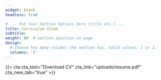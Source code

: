 ```yaml
---
widget: blank
headless: true

# ... Put Your Section Options Here (title etc.) ...
title: Curriculum Vitae
subtitle:  
weight: 80  # section position on page
design:
  # Choose how many columns the section has. Valid values: 1 or 2.
  columns: '2'
---
```

{{< cta cta_text="Download CV" cta_link="uploads/resume.pdf" cta_new_tab="true" >}} 
<a
  href="https://www.dropbox.com/s/62ekbnat7ovu1sw/resume.pdf?dl=0"
  class="dropbox-embed"
  data-height="720px"
  data-width=90%></a>